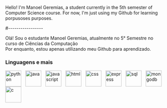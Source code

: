 Hello! I'm Manoel Geremias, a student currently in the 5th semester of Computer Science course.
For now, I'm just using my Github for learning porpusoses purposes.

#-----------------

Olá! Sou o estudante Manoel Geremias, atualmente no 5° Semestre no curso de Ciências da Computação<br>
Por enquanto, estou apenas utilizando meu Github para aprendizado.


### Linguagens e mais
<img align="left" alt="python" width="50px" style="padding-right:10px;" src="https://cdn.jsdelivr.net/gh/devicons/devicon@latest/icons/python/python-original.svg"/>
<img align="left" alt="java" width="50px" style="padding-right:10px;" src="https://cdn.jsdelivr.net/gh/devicons/devicon@latest/icons/java/java-original.svg"/>
<img align="left" alt="javascript" width="50px" style="padding-right:10px;" src="https://cdn.jsdelivr.net/gh/devicons/devicon@latest/icons/javascript/javascript-original.svg"/>
<img align="left" alt="html" width="50px" style="padding-right:10px;" src="https://cdn.jsdelivr.net/gh/devicons/devicon@latest/icons/html5/html5-original.svg"/>
<img align="left" alt="css" width="50px" style="padding-right:10px;" src="https://cdn.jsdelivr.net/gh/devicons/devicon@latest/icons/css3/css3-original.svg"/>
<img align="left" alt="express" width="50px" style="padding-right:10px;" src="https://cdn.jsdelivr.net/gh/devicons/devicon@latest/icons/express/express-original.svg"/>
<img align="left" alt="sql" width="50px" style="padding-right:10px;" src="https://cdn.jsdelivr.net/gh/devicons/devicon@latest/icons/mysql/mysql-original.svg"/>
<img align="left" alt="mongodb" width="50px" style="padding-right:10px;" src="https://cdn.jsdelivr.net/gh/devicons/devicon@latest/icons/mongodb/mongodb-original.svg"/>
<img align="left" alt="c" width="50px" style="padding-right:10px;" src="https://cdn.jsdelivr.net/gh/devicons/devicon@latest/icons/c/c-original.svg"/>
